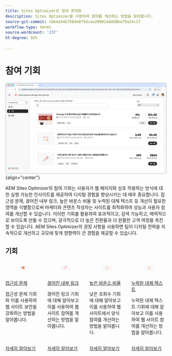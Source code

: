 ```yaml
---
title: Sites Optimizer로 참여 최적화
description: Sites Optimizer를 사용하여 참여를 개선하는 방법을 알아봅니다.
source-git-commit: cb64a34b758de8f5dcea298014ddd0ba79a24c17
workflow-type: tm+mt
source-wordcount: '237'
ht-degree: 92%

---
```



# 참여 기회

![참여 기회](./assets/engagement/hero.png){align="center"}

AEM Sites Optimizer의 참여 기회는 사용자가 웹 페이지와 상호 작용하는 방식에 대한 실행 가능한 인사이트를 제공하여 디지털 경험을 향상시키는 데 매우 중요합니다. 접근성 문제, 끊어진 내부 링크, 높은 바운스 비율 및 누락된 대체 텍스트 등 개선이 필요한 영역을 식별함으로써 마케터와 콘텐츠 작성자는 사이트를 최적화하여 성능과 사용자 참여를 개선할 수 있습니다. 이러한 기회를 활용하여 효과적이고, 검색 가능하고, 매력적으로 보이도록 만들 수 있으며, 궁극적으로 더 높은 전환율과 더 원활한 고객 여정을 촉진할 수 있습니다. AEM Sites Optimizer의 권장 사항을 사용하면 팀이 디지털 전략을 지속적으로 개선하고 규모에 맞게 영향력이 큰 경험을 제공할 수 있습니다.


## 기회


<!-- CARDS

* ../documentation/opportunities/accessibility-issues.md
  {title=Accessibility issues}
  {image=../assets/common/card-puzzle.png}
* ../documentation/opportunities//broken-internal-links.md
  {title=Broken internal links}
  {image=../assets/common/card-link.png}
* ../documentation/opportunities//high-bounce-rate.md
  {title=High bounce rate}
  {image=../assets/common/card-arrows.png}
* ../documentation/opportunities/missing-alt-text.md  
  {title=Missing alt text}
  {image=../assets/common/card-arrows.png}

-->
<!-- START CARDS HTML - DO NOT MODIFY BY HAND -->
<div class="columns">
    <div class="column is-half-tablet is-half-desktop is-one-third-widescreen" aria-label="Accessibility issues">
        <div class="card" style="height: 100%; display: flex; flex-direction: column; height: 100%;">
            <div class="card-image">
                <figure class="image x-is-16by9">
                    <a href="../documentation/opportunities/accessibility-issues.md" title="접근성 문제" target="_blank" rel="referrer">
                        <img class="is-bordered-r-small" src="../assets/common/card-puzzle.png" alt="접근성 문제"
                             style="width: 100%; aspect-ratio: 16 / 9; object-fit: cover; overflow: hidden; display: block; margin: auto;">
                    </a>
                </figure>
            </div>
            <div class="card-content is-padded-small" style="display: flex; flex-direction: column; flex-grow: 1; justify-content: space-between;">
                <div class="top-card-content">
                    <p class="headline is-size-6 has-text-weight-bold">
                        <a href="../documentation/opportunities/accessibility-issues.md" target="_blank" rel="referrer" title="접근성 문제">접근성 문제</a>
                    </p>
                    <p class="is-size-6">접근성 문제 기회와 이를 사용하여 웹 사이트 보안을 강화하는 방법을 알아봅니다.</p>
                </div>
                <a href="../documentation/opportunities/accessibility-issues.md" target="_blank" rel="referrer" class="spectrum-Button spectrum-Button--outline spectrum-Button--primary spectrum-Button--sizeM" style="align-self: flex-start; margin-top: 1rem;">
                    <span class="spectrum-Button-label has-no-wrap has-text-weight-bold">자세히 알아보기</span>
                </a>
            </div>
        </div>
    </div>
    <div class="column is-half-tablet is-half-desktop is-one-third-widescreen" aria-label="Broken internal links">
        <div class="card" style="height: 100%; display: flex; flex-direction: column; height: 100%;">
            <div class="card-image">
                <figure class="image x-is-16by9">
                    <a href="../documentation/opportunities//broken-internal-links.md" title="끊어진 내부 링크" target="_blank" rel="referrer">
                        <img class="is-bordered-r-small" src="../assets/common/card-link.png" alt="끊어진 내부 링크"
                             style="width: 100%; aspect-ratio: 16 / 9; object-fit: cover; overflow: hidden; display: block; margin: auto;">
                    </a>
                </figure>
            </div>
            <div class="card-content is-padded-small" style="display: flex; flex-direction: column; flex-grow: 1; justify-content: space-between;">
                <div class="top-card-content">
                    <p class="headline is-size-6 has-text-weight-bold">
                        <a href="../documentation/opportunities//broken-internal-links.md" target="_blank" rel="referrer" title="끊어진 내부 링크">끊어진 내부 링크</a>
                    </p>
                    <p class="is-size-6">끊어진 링크 기회에 대해 알아보고 이를 사용하여 웹 사이트 참여를 개선하는 방법을 알아봅니다.</p>
                </div>
                <a href="../documentation/opportunities//broken-internal-links.md" target="_blank" rel="referrer" class="spectrum-Button spectrum-Button--outline spectrum-Button--primary spectrum-Button--sizeM" style="align-self: flex-start; margin-top: 1rem;">
                    <span class="spectrum-Button-label has-no-wrap has-text-weight-bold">자세히 알아보기</span>
                </a>
            </div>
        </div>
    </div>
    <div class="column is-half-tablet is-half-desktop is-one-third-widescreen" aria-label="High bounce rate">
        <div class="card" style="height: 100%; display: flex; flex-direction: column; height: 100%;">
            <div class="card-image">
                <figure class="image x-is-16by9">
                    <a href="../documentation/opportunities//high-bounce-rate.md" title="높은 바운스 비율" target="_blank" rel="referrer">
                        <img class="is-bordered-r-small" src="../assets/common/card-arrows.png" alt="높은 바운스 비율"
                             style="width: 100%; aspect-ratio: 16 / 9; object-fit: cover; overflow: hidden; display: block; margin: auto;">
                    </a>
                </figure>
            </div>
            <div class="card-content is-padded-small" style="display: flex; flex-direction: column; flex-grow: 1; justify-content: space-between;">
                <div class="top-card-content">
                    <p class="headline is-size-6 has-text-weight-bold">
                        <a href="../documentation/opportunities//high-bounce-rate.md" target="_blank" rel="referrer" title="높은 바운스 비율">높은 바운스 비율</a>
                    </p>
                    <p class="is-size-6">낮은 조회수 기회에 대해 알아보고 이를 사용하여 웹 사이트에서 양식 참여를 개선하는 방법을 알아봅니다.</p>
                </div>
                <a href="../documentation/opportunities//high-bounce-rate.md" target="_blank" rel="referrer" class="spectrum-Button spectrum-Button--outline spectrum-Button--primary spectrum-Button--sizeM" style="align-self: flex-start; margin-top: 1rem;">
                    <span class="spectrum-Button-label has-no-wrap has-text-weight-bold">자세히 알아보기</span>
                </a>
            </div>
        </div>
    </div>
    <div class="column is-half-tablet is-half-desktop is-one-third-widescreen" aria-label="Missing alt text">
        <div class="card" style="height: 100%; display: flex; flex-direction: column; height: 100%;">
            <div class="card-image">
                <figure class="image x-is-16by9">
                    <a href="../documentation/opportunities/missing-alt-text.md" title="누락된 대체 텍스트" target="_blank" rel="referrer">
                        <img class="is-bordered-r-small" src="../assets/common/card-arrows.png" alt="누락된 대체 텍스트"
                             style="width: 100%; aspect-ratio: 16 / 9; object-fit: cover; overflow: hidden; display: block; margin: auto;">
                    </a>
                </figure>
            </div>
            <div class="card-content is-padded-small" style="display: flex; flex-direction: column; flex-grow: 1; justify-content: space-between;">
                <div class="top-card-content">
                    <p class="headline is-size-6 has-text-weight-bold">
                        <a href="../documentation/opportunities/missing-alt-text.md" target="_blank" rel="referrer" title="누락된 대체 텍스트">누락된 대체 텍스트</a>
                    </p>
                    <p class="is-size-6">누락된 대체 텍스트 기회에 대해 알아보고 이를 사용하여 웹 사이트 참여를 개선하는 방법을 알아봅니다.</p>
                </div>
                <a href="../documentation/opportunities/missing-alt-text.md" target="_blank" rel="referrer" class="spectrum-Button spectrum-Button--outline spectrum-Button--primary spectrum-Button--sizeM" style="align-self: flex-start; margin-top: 1rem;">
                    <span class="spectrum-Button-label has-no-wrap has-text-weight-bold">자세히 알아보기</span>
                </a>
            </div>
        </div>
    </div>
</div>
<!-- END CARDS HTML - DO NOT MODIFY BY HAND -->
